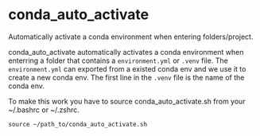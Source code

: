 conda_auto_activate
===================

Automatically activate a conda environment when entering folders/project.

conda_auto_activate automatically activates a conda environment when
enterring a folder that contains a `environment.yml` or `.venv` file. 
The `environment.yml` can exported from a existed conda env and we 
use it to create a new conda env. The first line in the `.venv` file
is the name of the conda env.

To make this work you have to source conda_auto_activate.sh from your
~/.bashrc or ~/.zshrc.



```
source ~/path_to/conda_auto_activate.sh
```